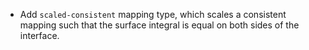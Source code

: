 * Add `scaled-consistent` mapping type, which scales a consistent mapping such that the surface integral is equal on both sides of the interface.